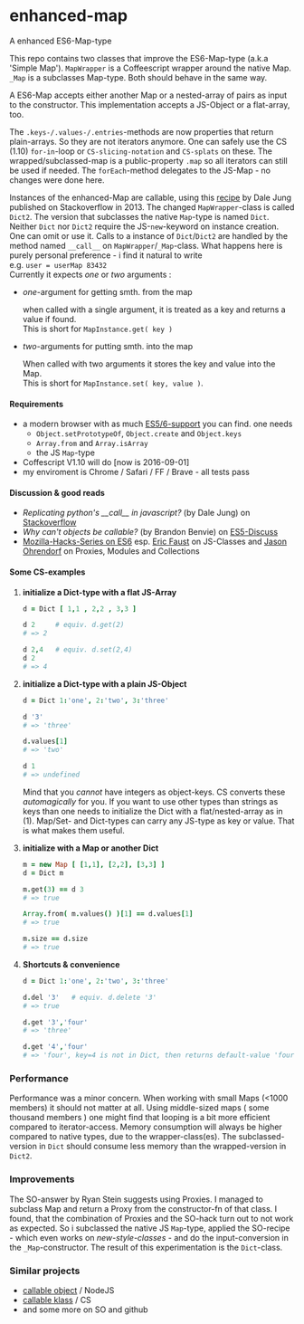 # enhanced-map
A enhanced ES6-Map-type 

This repo contains two classes that improve the ES6-Map-type (a.k.a 'Simple Map').
`MapWrapper` is a Coffeescript wrapper around the native Map. `_Map` is a subclasses Map-type.
Both should behave in the same way.

A ES6-Map accepts either another Map or a nested-array of pairs as input to
the constructor.
This implementation accepts a JS-Object or a flat-array, too.

The `.keys-/.values-/.entries`-methods are now properties that
return plain-arrays. So they are not iterators anymore. One can safely use
the CS (1.10) `for-in`-loop or `CS-slicing-notation` and `CS-splats` on these.
The wrapped/subclassed-map is a public-property `.map` so all iterators can still
be used if needed.
The `forEach`-method delegates to the JS-Map - no changes were done here.

Instances of the enhanced-Map are callable, using this [recipe](https://stackoverflow.com/questions/17866654/replicating-pythons-call-in-javascript) by Dale Jung published on Stackoverflow in 2013. 
The changed `MapWrapper`-class is called `Dict2`.
The version that subclasses the native `Map`-type is named `Dict`.
Neither `Dict` nor `Dict2` require the JS-`new`-keyword on instance creation.
One can omit or use it. Calls to a instance of `Dict`/`Dict2` are handled by
the method named `__call__` on `MapWrapper`/`_Map`-class. What happens here is purely
personal preference - i find it natural to write <br />e.g. `user = userMap 83432` <br />
Currently it expects _one_ or _two_ arguments :

- *one*-argument for getting smth. from the map

    when called with a single argument, it is treated as a key and returns a
    value if found. <br />This is short for `MapInstance.get( key )`

- *two*-arguments for putting smth. into the map

    When called with two arguments it stores the key and value into the Map. <br />
    This is short for `MapInstance.set( key, value )`.

#### Requirements

* a modern browser with as much [ES5/6-support](https://kangax.github.io/compat-table/es6/) you can find. one needs
    - `Object.setPrototypeOf`, `Object.create` and `Object.keys`
    - `Array.from` and `Array.isArray`
    - the JS `Map`-type
* Coffescript V1.10 will do [now is 2016-09-01]
* my enviroment is Chrome / Safari / FF / Brave - all tests pass


#### Discussion & good reads

* _Replicating python's \_\_call\_\_ in javascript?_ (by Dale Jung) on [Stackoverflow](https://stackoverflow.com/questions/17866654/replicating-pythons-call-in-javascript)
* _Why can't objects be callable?_ (by Brandon Benvie) on [ES5-Discuss](https://esdiscuss.org/topic/why-can-t-objects-be-callable)
* [Mozilla-Hacks-Series on ES6](https://hacks.mozilla.org/category/es6-in-depth/) esp. [Eric Faust](https://hacks.mozilla.org/author/efaustmozilla-com/) on JS-Classes and [Jason Ohrendorf](https://blog.mozilla.org/jorendorff/) on Proxies, Modules and Collections

#### Some CS-examples

1. **initialize a Dict-type with a flat JS-Array**

    ```Coffeescript
    d = Dict [ 1,1 , 2,2 , 3,3 ]

    d 2     # equiv. d.get(2)
    # => 2

    d 2,4   # equiv. d.set(2,4)
    d 2
    # => 4
    ```

2. **initialize a Dict-type with a plain JS-Object**

    ```Coffeescript
    d = Dict 1:'one', 2:'two', 3:'three'

    d '3'
    # => 'three'

    d.values[1]
    # => 'two'

    d 1
    # => undefined
    ```

    Mind that you *cannot* have integers as object-keys. CS converts these
    _automagically_ for you. If you want to use other types than strings as
    keys than one needs to initialize the Dict with a flat/nested-array as in (1).
    Map/Set- and Dict-types can carry any JS-type as key or value. That is what makes them useful.

3. **initialize with a Map or another Dict**

    ```Coffeescript
    m = new Map [ [1,1], [2,2], [3,3] ]
    d = Dict m

    m.get(3) == d 3
    # => true

    Array.from( m.values() )[1] == d.values[1]
    # => true

    m.size == d.size
    # => true
    ```

4. **Shortcuts & convenience**

    ```Coffeescript
    d = Dict 1:'one', 2:'two', 3:'three'

    d.del '3'   # equiv. d.delete '3'
    # => true

    d.get '3','four'
    # => 'three'

    d.get '4','four'
    # => 'four', key=4 is not in Dict, then returns default-value 'four'
    ```


### Performance

Performance was a minor concern. When working with small Maps (<1000 members)
it should not matter at all. Using middle-sized maps ( some thousand members ) one
might find that looping is a bit more efficient compared to iterator-access.
Memory consumption will always be higher compared to native types, due to
the wrapper-class(es). The subclassed-version in `Dict` should consume less
memory than the wrapped-version in `Dict2`.


### Improvements

The SO-answer by Ryan Stein suggests using Proxies. I managed to subclass
Map and return a Proxy from the constructor-fn of that class.
I found, that the combination of Proxies and the SO-hack turn out to not work
as expected. So i subclassed the native JS `Map`-type, applied the SO-recipe - which
even works on _new-style-classes_  - and do the input-conversion in the `_Map`-constructor. The result of this experimentation is the `Dict`-class.


### Similar projects

* [callable object](https://www.npmjs.com/package/callable-object) / NodeJS
* [callable klass](https://github.com/shesek/callable-klass) / CS
* and some more on SO and github
